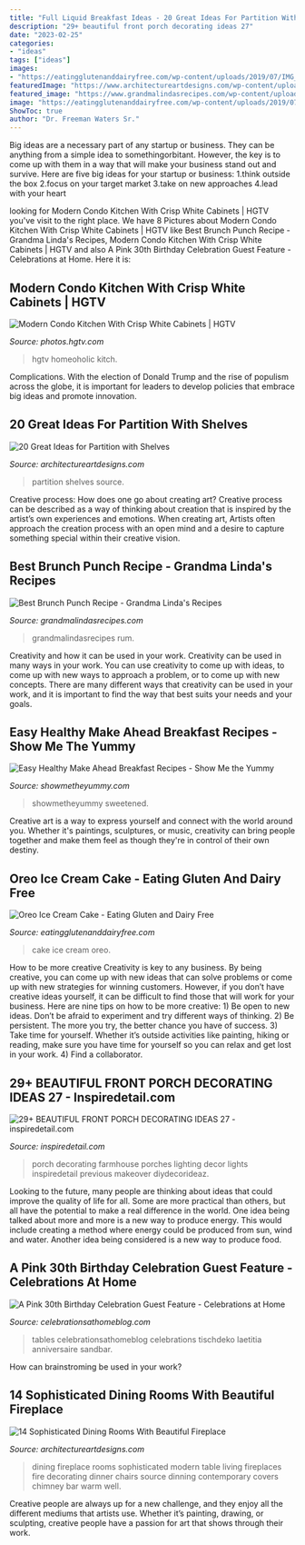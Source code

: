 ```yaml
---
title: "Full Liquid Breakfast Ideas - 20 Great Ideas For Partition With Shelves"
description: "29+ beautiful front porch decorating ideas 27"
date: "2023-02-25"
categories:
- "ideas"
tags: ["ideas"]
images:
- "https://eatingglutenanddairyfree.com/wp-content/uploads/2019/07/IMG_7711.jpg"
featuredImage: "https://www.architectureartdesigns.com/wp-content/uploads/2013/08/129-630x623.jpg"
featured_image: "https://www.grandmalindasrecipes.com/wp-content/uploads/2020/05/Brunch-Punch-Recipe-2.jpg"
image: "https://eatingglutenanddairyfree.com/wp-content/uploads/2019/07/IMG_7711.jpg"
ShowToc: true
author: "Dr. Freeman Waters Sr."
---
```



Big ideas are a necessary part of any startup or business. They can be anything from a simple idea to somethingorbitant. However, the key is to come up with them in a way that will make your business stand out and survive. Here are five big ideas for your startup or business: 1.think outside the box 2.focus on your target market 3.take on new approaches 4.lead with your heart 
	

		
looking for Modern Condo Kitchen With Crisp White Cabinets | HGTV you've visit to the right place. We have 8 Pictures about Modern Condo Kitchen With Crisp White Cabinets | HGTV like Best Brunch Punch Recipe - Grandma Linda&#039;s Recipes, Modern Condo Kitchen With Crisp White Cabinets | HGTV and also A Pink 30th Birthday Celebration Guest Feature - Celebrations at Home. Here it is:
		
    
## Modern Condo Kitchen With Crisp White Cabinets | HGTV

<img loading=lazy src="https://hgtvhome.sndimg.com/content/dam/images/hgtv/fullset/2015/2/16/0/Joe-Eisner_E-7th-St-Condo_13.jpg.rend.hgtvcom.616.411.suffix/1424103292398.jpeg" onerror="this.onerror=null;this.src='https://tse3.mm.bing.net/th?id=OIP.GrNwZ1DXXVaDiJH3xxrZ8wHaE9&amp;pid=15.1';" alt="Modern Condo Kitchen With Crisp White Cabinets | HGTV">

_Source: photos.hgtv.com_

>hgtv homeoholic kitch. 

	

Complications. With the election of Donald Trump and the rise of populism across the globe, it is important for leaders to develop policies that embrace big ideas and promote innovation.

    
## 20 Great Ideas For Partition With Shelves

<img loading=lazy src="https://www.architectureartdesigns.com/wp-content/uploads/2013/08/129-630x623.jpg" onerror="this.onerror=null;this.src='https://tse3.mm.bing.net/th?id=OIP.S7lL4pboyIehpTawejNnXAHaHU&amp;pid=15.1';" alt="20 Great Ideas for Partition with Shelves">

_Source: architectureartdesigns.com_

>partition shelves source. 

	

Creative process: How does one go about creating art?
Creative process can be described as a way of thinking about creation that is inspired by the artist’s own experiences and emotions. When creating art, Artists often approach the creation process with an open mind and a desire to capture something special within their creative vision.

    
## Best Brunch Punch Recipe - Grandma Linda&#039;s Recipes

<img loading=lazy src="https://www.grandmalindasrecipes.com/wp-content/uploads/2020/05/Brunch-Punch-Recipe-2.jpg" onerror="this.onerror=null;this.src='https://tse1.mm.bing.net/th?id=OIP.uLz66cs-WeziIv0XYosSCQHaLG&amp;pid=15.1';" alt="Best Brunch Punch Recipe - Grandma Linda&#039;s Recipes">

_Source: grandmalindasrecipes.com_

>grandmalindasrecipes rum. 

	

Creativity and how it can be used in your work.
Creativity can be used in many ways in your work. You can use creativity to come up with ideas, to come up with new ways to approach a problem, or to come up with new concepts. There are many different ways that creativity can be used in your work, and it is important to find the way that best suits your needs and your goals.

    
## Easy Healthy Make Ahead Breakfast Recipes - Show Me The Yummy

<img loading=lazy src="https://showmetheyummy.com/wp-content/uploads/2016/03/Easy-Healthy-Make-Ahead-Breakfast-Show-Me-the-Yummy-9@2x.jpg" onerror="this.onerror=null;this.src='https://tse3.mm.bing.net/th?id=OIP.fIbRqrRCSlwEzTH-mcaSAgHaJ4&amp;pid=15.1';" alt="Easy Healthy Make Ahead Breakfast Recipes - Show Me the Yummy">

_Source: showmetheyummy.com_

>showmetheyummy sweetened. 

	

Creative art is a way to express yourself and connect with the world around you. Whether it's paintings, sculptures, or music, creativity can bring people together and make them feel as though they're in control of their own destiny.

    
## Oreo Ice Cream Cake - Eating Gluten And Dairy Free

<img loading=lazy src="https://eatingglutenanddairyfree.com/wp-content/uploads/2019/07/IMG_7711.jpg" onerror="this.onerror=null;this.src='https://tse2.mm.bing.net/th?id=OIP.HA3alqqqGnFdjh0FsmTn-gHaFj&amp;pid=15.1';" alt="Oreo Ice Cream Cake - Eating Gluten and Dairy Free">

_Source: eatingglutenanddairyfree.com_

>cake ice cream oreo. 

	

How to be more creative
Creativity is key to any business. By being creative, you can come up with new ideas that can solve problems or come up with new strategies for winning customers. However, if you don’t have creative ideas yourself, it can be difficult to find those that will work for your business. Here are nine tips on how to be more creative: 1) Be open to new ideas. Don’t be afraid to experiment and try different ways of thinking. 2) Be persistent. The more you try, the better chance you have of success. 3) Take time for yourself. Whether it’s outside activities like painting, hiking or reading, make sure you have time for yourself so you can relax and get lost in your work. 4) Find a collaborator.

    
## 29+ BEAUTIFUL FRONT PORCH DECORATING IDEAS 27 - Inspiredetail.com

<img loading=lazy src="https://i0.wp.com/inspiredetail.com/wp-content/uploads/2019/01/29-BEAUTIFUL-FRONT-PORCH-DECORATING-IDEAS-27.jpg?fit=768%2C1153&amp;ssl=1" onerror="this.onerror=null;this.src='https://tse3.mm.bing.net/th?id=OIP.SQmoYd047YRTDLvcklKxfAHaLH&amp;pid=15.1';" alt="29+ BEAUTIFUL FRONT PORCH DECORATING IDEAS 27 - inspiredetail.com">

_Source: inspiredetail.com_

>porch decorating farmhouse porches lighting decor lights inspiredetail previous makeover diydecorideaz. 

	

Looking to the future, many people are thinking about ideas that could improve the quality of life for all. Some are more practical than others, but all have the potential to make a real difference in the world. One idea being talked about more and more is a new way to produce energy. This would include creating a method where energy could be produced from sun, wind and water. Another idea being considered is a new way to produce food.

    
## A Pink 30th Birthday Celebration Guest Feature - Celebrations At Home

<img loading=lazy src="https://celebrationsathomeblog.com/wp-content/uploads/2014/08/7.jpg" onerror="this.onerror=null;this.src='https://tse1.mm.bing.net/th?id=OIP.lqFypEuVa2sy5ZR8Y00-YAHaKR&amp;pid=15.1';" alt="A Pink 30th Birthday Celebration Guest Feature - Celebrations at Home">

_Source: celebrationsathomeblog.com_

>tables celebrationsathomeblog celebrations tischdeko laetitia anniversaire sandbar. 

	

How can brainstroming be used in your work?
 

    
## 14 Sophisticated Dining Rooms With Beautiful Fireplace

<img loading=lazy src="http://www.architectureartdesigns.com/wp-content/uploads/2015/10/421-630x449.jpg" onerror="this.onerror=null;this.src='https://tse4.mm.bing.net/th?id=OIP.2xniT8zHCYePvNn6BW-cdAHaFR&amp;pid=15.1';" alt="14 Sophisticated Dining Rooms With Beautiful Fireplace">

_Source: architectureartdesigns.com_

>dining fireplace rooms sophisticated modern table living fireplaces fire decorating dinner chairs source dinning contemporary covers chimney bar warm well. 

	

Creative people are always up for a new challenge, and they enjoy all the different mediums that artists use. Whether it’s painting, drawing, or sculpting, creative people have a passion for art that shows through their work.

